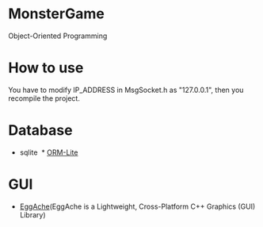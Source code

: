 # MonsterGame
Object-Oriented Programming
# How to use
You have to modify IP_ADDRESS in MsgSocket.h as "127.0.0.1", then you recompile the project.
# Database
  * sqlite 
  * [ORM-Lite](https://github.com/BOT-Man-JL/ORM-Lite)
# GUI
  * [EggAche](https://github.com/BOT-Man-JL/EggAche-GL)(EggAche is a Lightweight, Cross-Platform C++ Graphics (GUI) Library)
